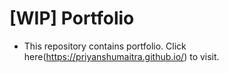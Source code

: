 # [WIP] Portfolio

- This repository contains portfolio. Click here(https://priyanshumaitra.github.io/) to visit.
